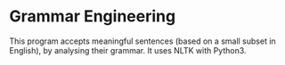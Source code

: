 # Grammar Engineering

This program accepts meaningful sentences (based on a small subset in English), by analysing their grammar. It uses NLTK with Python3.